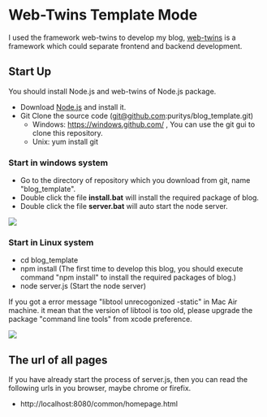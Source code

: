 Web-Twins Template Mode
=======================

I used the framework web-twins to develop my blog, <a href="https://github.com/Web-Twins" target="_blank">web-twins</a> is a framework which could separate frontend and backend development.

Start Up
---------
You should install Node.js and web-twins of Node.js package.

* Download <a href="http://nodejs.org/download/" target="_blank">Node.js</a> and install it.
* Git Clone the source code (git@github.com:puritys/blog_template.git)
   * Windows: https://windows.github.com/ , You can use the git gui to clone this repository.
   * Unix: yum install git

### Start in windows system
* Go to the directory of repository which you download from git, name "blog_template".
* Double click the file <b>install.bat</b> will install the required package of blog.
* Double click the file <b>server.bat</b> will auto start the node server.

<img src="https://raw.githubusercontent.com/puritys/MyProgram/master/images/start_in_windows.png">

### Start in Linux system
* cd blog_template
* npm install (The first time to develop this blog, you should execute command "npm install" to install the required packages of blog.) 
* node server.js (Start the node server)

If you got a error message "libtool unrecogonized -static" in Mac Air machine. it mean that the version of libtool is too old, please upgrade the package "command line tools" from xcode preference. 

<img src="https://raw.githubusercontent.com/puritys/MyProgram/master/images/start_in_cygwin.png">



The url of all pages 
--------------------

If you have already start the process of server.js, then you can read the following urls in you browser, maybe chrome or firefix.

* http://localhost:8080/common/homepage.html

